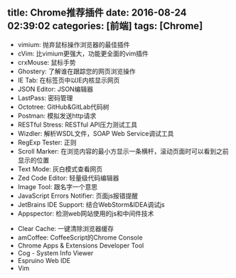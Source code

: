 title: Chrome推荐插件
date: 2016-08-24 02:39:02
categories: [前端]
tags: [Chrome]
---

- vimium: 抛弃鼠标操作浏览器的最佳插件
- cVim: 比vimium更强大，功能更全面的vim插件
- crxMouse: 鼠标手势
- Ghostery: 了解谁在跟踪您的网页浏览操作
- IE Tab: 在标签页中以IE内核显示网页
- JSON Editor: JSON编辑器
- LastPass: 密码管理
- Octotree: GitHub&GitLab代码树
- Postman: 模拟发送http请求
- RESTful Stress: RESTful API压力测试工具
- Wizdler: 解析WSDL文件，SOAP Web Service调试工具
- RegExp Tester: 正则
- Scroll Marker: 在浏览内容的最小方显示一条横杆，滚动页面时可以看到之前显示的位置
- Text Mode: 灰白模式查看网页
- Zed Code Editor: 轻量级代码编辑器
- Image Tool: 跟名字一个意思
- JavaScript Errors Notifier: 页面js报错提醒
- JetBrains IDE Support: 结合WebStorm&IDEA调试js
- Appspector: 检测web网站使用的js和中间件技术
<!-- more -->
- Clear Cache: 一键清除浏览器缓存
- amCoffee: CoffeeScript的Chrome Console
- Chrome Apps & Extensions Developer Tool
- Cog - System Info Viewer
- Espruino Web IDE
- Vim
